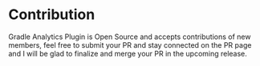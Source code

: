 # Contribution
Gradle Analytics Plugin is Open Source and accepts contributions of new members, feel free to submit your PR and stay connected on the PR page and I will be glad to finalize and merge your PR in the upcoming release.
